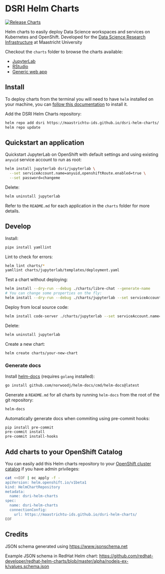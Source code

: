# DSRI Helm Charts

[![Release Charts](https://github.com/aluminum-ice/dsri-helm-charts/actions/workflows/release.yml/badge.svg)](https://github.com/aluminum-ice/dsri-helm-charts/actions/workflows/release.yml) 

Helm charts to easily deploy Data Science workspaces and services on Kubernetes and OpenShift. Developed for the [Data Science Research Infrastructure](https://maastrichtu-ids.github.io/dsri-documentation/) at Maastricht University

Checkout the `charts` folder to browse the charts available: 

* [JupyterLab](https://github.com/MaastrichtU-IDS/dsri-helm-charts/tree/main/charts/jupyterlab)
* [RStudio](https://github.com/MaastrichtU-IDS/dsri-helm-charts/tree/main/charts/rstudio)
* [Generic web app](https://github.com/MaastrichtU-IDS/dsri-helm-charts/tree/main/charts/webapp)

## Install

To deploy charts from the terminal you will need to have `helm` installed on your machine, you can [follow this documentation](https://maastrichtu-ids.github.io/dsri-documentation/docs/helm#install-helm) to install it.

Add the DSRI Helm Charts repository:

```bash
helm repo add dsri https://maastrichtu-ids.github.io/dsri-helm-charts/
helm repo update
```

## Quickstart an application

Quickstart JupyterLab on OpenShift with default settings and using existing `anyuid` service account to run as root:

```bash
helm install jupyterlab dsri/jupyterlab \
  --set serviceAccount.name=anyuid,openshiftRoute.enabled=true \
  --set password=changeme
```

Delete:

```bash
helm uninstall jupyterlab
```

Refer to the `README.md` for each application in the `charts` folder for more details.

## Develop

Install:

```bash
pipx install yamllint
```

Lint to check for errors: 

```bash
helm lint charts/*
yamllint charts/jupyterlab/templates/deployment.yaml
```

Test a chart without deploying:

```bash
helm install --dry-run --debug ./charts/libre-chat --generate-name
# You can change some properties on the fly:
helm install --dry-run --debug ./charts/jupyterlab --set serviceAccount.name=anyuid,openshiftRoute.enabled=true,password=changeme --generate-name
```

Deploy from local source code:

```bash
helm install code-server ./charts/jupyterlab --set serviceAccount.name=anyuid,openshiftRoute.enabled=true,password=changeme
```

Delete:

```bash
helm uninstall jupyterlab
```

Create a new chart:

```bash
helm create charts/your-new-chart
```

### Generate docs

Install [helm-docs](https://github.com/norwoodj/helm-docs) (requires `golang` installed):

```bash
go install github.com/norwoodj/helm-docs/cmd/helm-docs@latest
```

Generate a `README.md` for all charts by running `helm-docs` from the root of the git repository:

```bash
helm-docs
```

Automatically generate docs when commiting using pre-commit hooks:

```bash
pip install pre-commit
pre-commit install
pre-commit install-hooks
```

## Add charts to your OpenShift Catalog

You can easily add this Helm charts repository to your [OpenShift cluster catalog](https://docs.openshift.com/container-platform/4.6/cli_reference/helm_cli/configuring-custom-helm-chart-repositories.html) if you have admin privileges:

```bash
cat <<EOF | oc apply -f -
apiVersion: helm.openshift.io/v1beta1
kind: HelmChartRepository
metadata:
  name: dsri-helm-charts
spec:
  name: dsri-helm-charts
  connectionConfig:
    url: https://maastrichtu-ids.github.io/dsri-helm-charts/
EOF
```

## Credits

JSON schema generated using https://www.jsonschema.net

Example JSON schema in RedHat Helm chart: https://github.com/redhat-developer/redhat-helm-charts/blob/master/alpha/nodejs-ex-k/values.schema.json

